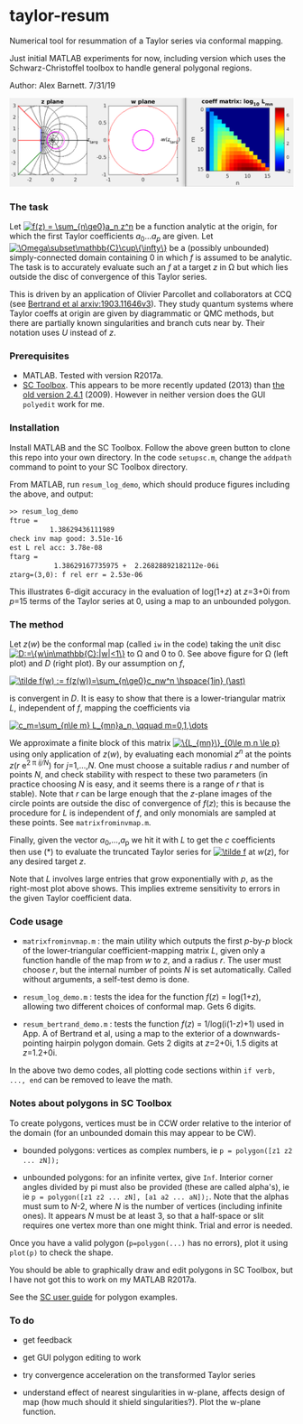 # taylor-resum

Numerical tool for resummation of a Taylor series via conformal mapping.

Just initial MATLAB experiments for now, including version which uses
the Schwarz-Christoffel toolbox to handle general polygonal regions.

Author: Alex Barnett. 7/31/19

![resum_log_demo image](images/log_demo.png)


### The task

Let
<a href="https://www.codecogs.com/eqnedit.php?latex=\inline&space;f(z)&space;=&space;\sum_{n\ge0}a_n&space;z^n" target="_blank"><img src="https://latex.codecogs.com/gif.latex?\inline&space;f(z)&space;=&space;\sum_{n\ge0}a_n&space;z^n" title="f(z) = \sum_{n\ge0}a_n z^n" /></a>
be a function analytic at the origin, for which the first Taylor coefficients
_a_<sub>0</sub>..._a_<sub>_p_</sub> are given.
Let
<a href="https://www.codecogs.com/eqnedit.php?latex=\inline&space;\Omega\subset\mathbb{C}\cup\{\infty\}" target="_blank"><img src="https://latex.codecogs.com/gif.latex?\inline&space;\Omega\subset\mathbb{C}\cup\{\infty\}" title="\Omega\subset\mathbb{C}\cup\{\infty\}" /></a>
be a (possibly unbounded) simply-connected domain containing 0
in which _f_ is assumed to be analytic.
The task is to accurately evaluate such an _f_ at a target _z_ in &Omega; but which lies outside the disc of convergence of this Taylor series.

This is driven by an application of Olivier Parcollet and collaborators
at CCQ (see [Bertrand et al arxiv:1903.11646v3](http:arxiv.org/1903.11646)).
They study quantum systems where Taylor coeffs at origin
are given by diagrammatic or QMC methods, but there are partially known
singularities and branch cuts near by. Their notation uses _U_ instead of _z_.


### Prerequisites

* MATLAB. Tested with version R2017a.
* [SC Toolbox](https://github.com/tobydriscoll/sc-toolbox).
This appears to be more recently updated (2013) than
[the old version 2.4.1](http://www.math.udel.edu/~driscoll/SC/) (2009).
However in neither version does the GUI `polyedit` work for me.

### Installation

Install MATLAB and the SC Toolbox.
Follow the above green button to clone this repo into your own directory.
In the code `setupsc.m`, change the `addpath` command to point to your
SC Toolbox directory.

From MATLAB, run `resum_log_demo`, which should produce figures including the above, and output:

```
>> resum_log_demo
ftrue =
          1.38629436111989
check inv map good: 3.51e-16
est L rel acc: 3.78e-08
ftarg =
           1.38629167735975 +  2.26828892182112e-06i
ztarg=(3,0): f rel err = 2.53e-06
```

This illustrates 6-digit accuracy in the evaluation of log(1+_z_) at
_z_=3+0i from _p_=15 terms of the Taylor series at 0, using a map to
an unbounded polygon.


### The method

Let _z_(_w_) be the conformal map (called `iw` in the code) taking the unit disc
<a href="https://www.codecogs.com/eqnedit.php?latex=\inline&space;D:=\{w\in\mathbb{C}:|w|<1\}" target="_blank"><img src="https://latex.codecogs.com/gif.latex?\inline&space;D:=\{w\in\mathbb{C}:|w|<1\}" title="D:=\{w\in\mathbb{C}:|w|<1\}" /></a>
to &Omega; and 0 to 0.
See above figure for &Omega; (left plot) and _D_ (right plot).
By our assumption on _f_,

<a href="https://www.codecogs.com/eqnedit.php?latex=\tilde&space;f(w)&space;:=&space;f(z(w))=\sum_{n\ge0}c_nw^n&space;\hspace{1in}&space;(\ast)" target="_blank"><img src="https://latex.codecogs.com/gif.latex?\tilde&space;f(w)&space;:=&space;f(z(w))=\sum_{n\ge0}c_nw^n&space;\hspace{1in}&space;(\ast)" title="\tilde f(w) := f(z(w))=\sum_{n\ge0}c_nw^n \hspace{1in} (\ast)" /></a>

is convergent in _D_.
It is easy to show that there is a lower-triangular matrix _L_,
independent of _f_, mapping the coefficients via

<a href="https://www.codecogs.com/eqnedit.php?latex=c_m=\sum_{n\le&space;m}&space;L_{mn}a_n,&space;\qquad&space;m=0,1,\dots" target="_blank"><img src="https://latex.codecogs.com/gif.latex?c_m=\sum_{n\le&space;m}&space;L_{mn}a_n,&space;\qquad&space;m=0,1,\dots" title="c_m=\sum_{n\le m} L_{mn}a_n, \qquad m=0,1,\dots" /></a>

We approximate a finite block of this matrix 
<a href="https://www.codecogs.com/eqnedit.php?latex=\inline&space;\{L_{mn}\}_{0\le&space;m,n&space;\le&space;p}" target="_blank"><img src="https://latex.codecogs.com/gif.latex?\inline&space;\{L_{mn}\}_{0\le&space;m,n&space;\le&space;p}" title="\{L_{mn}\}_{0\le m,n \le p}" /></a>
using only application of _z_(_w_), by evaluating each monomial
_z_<sup>_n_</sup> at the points _z_(_r_ e<sup>2 &pi; _ij/N_</sup>)
for _j_=1,...,_N_.
One must choose a suitable radius _r_ and number of points _N_, and check
stability with respect to these two parameters (in practice choosing
_N_ is easy, and it seems there is a range of _r_ that is stable).
Note that _r_ can be large enough that the _z_-plane images of the circle points
are outside the disc of convergence of _f_(_z_); this is because
the procedure for _L_ is independent of _f_, and
only monomials are sampled at these points.
See `matrixfrominvmap.m`.

Finally, given the vector _a_<sub>0</sub>,...,_a_<sub>p</sub>
we hit it with _L_ to get the _c_ coefficients
then use (*) to evaluate the truncated Taylor series for 
<a href="https://www.codecogs.com/eqnedit.php?latex=\inline&space;\tilde&space;f" target="_blank"><img src="https://latex.codecogs.com/gif.latex?\inline&space;\tilde&space;f" title="\tilde f" /></a> at _w_(_z_), for any desired
target _z_.

Note that _L_ involves large entries that grow exponentially with _p_,
as the right-most plot above shows. This implies extreme sensitivity to
errors in the given Taylor coefficient data.


### Code usage

* `matrixfrominvmap.m` : the main utility which outputs the first _p_-by-_p_ block of the lower-triangular coefficient-mapping matrix _L_, given only a function handle of the map from _w_ to _z_, and a radius _r_. The user must choose _r_, but the internal number of points _N_ is set automatically. Called without arguments, a self-test demo is done.

* `resum_log_demo.m` : tests the idea for the function _f_(_z_) = log(1+_z_), allowing two different choices of conformal map. Gets 6 digits.

* `resum_bertrand_demo.m` : tests the function _f_(_z_) = 1/log(i(1-_z_)+1)
used in App. A of Bertrand et al,
using a map to the exterior of a downwards-pointing hairpin polygon domain.
Gets 2 digits at _z_=2+0i, 1.5 digits at _z_=1.2+0i.

In the above two demo codes, all plotting code sections within `if verb, ..., end` can be removed to leave the math.



### Notes about polygons in SC Toolbox

To create polygons, vertices must be in CCW order relative to the interior of the domain (for an unbounded domain this may appear to be CW).

* bounded polygons: vertices as complex numbers, ie `p = polygon([z1 z2 ... zN]);`

* unbounded polygons: for an infinite vertex, give `Inf`.
Interior corner angles divided by pi must also be provided
(these are called alpha's), ie
ie `p = polygon([z1 z2 ... zN], [a1 a2 ... aN]);`. Note that the alphas must
sum to _N_-2, where _N_ is the number of vertices (including infinite ones).
It appears _N_ must be at least 3, so that a half-space or slit
requires one vertex more than one might think. Trial and error is needed.

Once you have a valid polygon (`p=polygon(...)` has no errors), plot it
using `plot(p)` to check the shape.

You should be able to graphically draw and edit polygons in SC Toolbox, but I have not got this to work on my MATLAB R2017a.

See the [SC user guide](http://www.math.udel.edu/~driscoll/SC/guide.pdf)
for polygon examples.


### To do

* get feedback

* get GUI polygon editing to work

* try convergence acceleration on the transformed Taylor series

* understand effect of nearest singularities in w-plane, affects design of map (how much should it shield singularities?). Plot the w-plane function.
